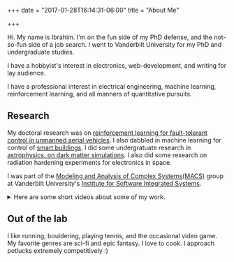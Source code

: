 +++
date = "2017-01-28T16:14:31-06:00"
title = "About Me"

+++

Hi. My name is Ibrahim. I'm on the fun side of my PhD defense, and the not-so-fun side of a job search. I went to Vanderbilt University for my PhD and undergraduate studies.

I have a hobbyist's interest in electronics, web-development, and writing for lay audience.

I have a professional interest in electrical engineering, machine learning, reinforcement learning, and all manners of quantitative pursuits.

## Research

My doctoral research was on [reinforcement learning for fault-tolerant control in unmanned aerial vehicles][6]. I also dabbled in machine learning for control of [smart buildings][1]. I did some undergratuate research in [astrophysics, on dark matter simulations][2]. I also did some research on radiation hardening experiments for electronics in space.

I was part of the [Modeling and Analysis of Complex Systems(MACS)][3] group at Vanderbilt University's [Institute for Software Integrated Systems][4].

<details closed>
<summary> Here are some short videos about some of my work.</summary>
This is a 60-second description of my current research work:

{{< youtube NhXxWY6K-74 >}}

Here's a video I made on my previous research project. The video was for my fellowship with the Vanderbilt Institute of Digital Learning where I explored new ways of teaching using digital media.

{{< youtube 72nivTdLpgc >}}
</details>

## Out of the lab

I like running, bouldering, playing tennis, and the occasional video game. My favorite genres are sci-fi and epic fantasy. I love to cook. I approach potlucks extremely competitively :)

[1]: https://git.isis.vanderbilt.edu/SmartBuildings
[2]: https://github.com/hazrmard/DarkMatterHalos
[3]: https://lab.vanderbilt.edu/vumacs/
[4]: https://www.isis.vanderbilt.edu/
[5]: https://git.isis.vanderbilt.edu/systemwidesafety/gazebo-testbed/-/tree/gym-env
[6]: https://git.isis.vanderbilt.edu/ahmedi/transfer_similarity